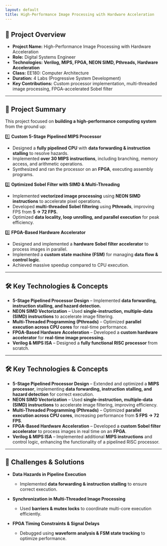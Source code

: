 ```yaml
---
layout: default
title: High-Performance Image Processing with Hardware Acceleration
---
```


## 🚀 **Project Overview**  
- **Project Name:** High-Performance Image Processing with Hardware Acceleration  
- **Role:** Digital Systems Engineer  
- **Technologies:** **Verilog, MIPS, FPGA, NEON SIMD, Pthreads, Hardware Acceleration**  
- **Class:** EE180: Computer Architecture  
- **Duration:** 4 Labs (Progressive System Development)  
- **Key Contributions:** Custom processor implementation, multi-threaded image processing, FPGA-accelerated Sobel filter  

---

## 📖 **Project Summary**  
This project focused on **building a high-performance computing system** from the ground up:  

1️⃣ **Custom 5-Stage Pipelined MIPS Processor**  
   - Designed a **fully pipelined CPU** with **data forwarding & instruction stalling** to resolve hazards.  
   - Implemented **over 30 MIPS instructions**, including branching, memory access, and arithmetic operations.  
   - Synthesized and ran the processor on an **FPGA**, executing assembly programs.  

2️⃣ **Optimized Sobel Filter with SIMD & Multi-Threading**  
   - Implemented **vectorized image processing** using **NEON SIMD instructions** to accelerate pixel operations.  
   - Developed **multi-threaded Sobel filtering** using **Pthreads**, improving FPS from **5 → 72 FPS.**  
   - Optimized **data locality, loop unrolling, and parallel execution** for peak efficiency.  

3️⃣ **FPGA-Based Hardware Accelerator**  
   - Designed and implemented a **hardware Sobel filter accelerator** to process images in parallel.  
   - Implemented a **custom state machine (FSM)** for managing **data flow & control logic**.  
   - Achieved massive speedup compared to CPU execution.  

---

## 🛠️ **Key Technologies & Concepts**  
- **5-Stage Pipelined Processor Design** – Implemented **data forwarding, instruction stalling, and hazard detection.**  
- **NEON SIMD Vectorization** – Used **single-instruction, multiple-data (SIMD) instructions** to accelerate image filtering.  
- **Multi-Threaded Programming (Pthreads)** – Optimized **parallel execution across CPU cores** for real-time performance.  
- **FPGA-Based Hardware Acceleration** – Developed a **custom hardware accelerator** for **real-time image processing.**  
- **Verilog & MIPS ISA** – Designed a **fully functional RISC processor** from scratch.  

---

## 🛠️ **Key Technologies & Concepts**  
- **5-Stage Pipelined Processor Design** – Extended and optimized a **MIPS processor**, implementing **data forwarding, instruction stalling, and hazard detection** for correct execution.  
- **NEON SIMD Vectorization** – Used **single-instruction, multiple-data (SIMD) instructions** to accelerate image filtering, improving efficiency.  
- **Multi-Threaded Programming (Pthreads)** – Optimized **parallel execution across CPU cores**, increasing performance from **5 FPS → 72 FPS**.  
- **FPGA-Based Hardware Acceleration** – Developed a **custom Sobel filter accelerator** to process images in real time on an **FPGA**.  
- **Verilog & MIPS ISA** – Implemented additional **MIPS instructions** and control logic, enhancing the functionality of a pipelined RISC processor.    

---

## 🚩 **Challenges & Solutions**  
- **Data Hazards in Pipeline Execution**  
  - Implemented **data forwarding & instruction stalling** to ensure correct execution.  

- **Synchronization in Multi-Threaded Image Processing**  
  - Used **barriers & mutex locks** to coordinate multi-core execution efficiently.  

- **FPGA Timing Constraints & Signal Delays**  
  - Debugged using **waveform analysis & FSM state tracking** to optimize performance.  
